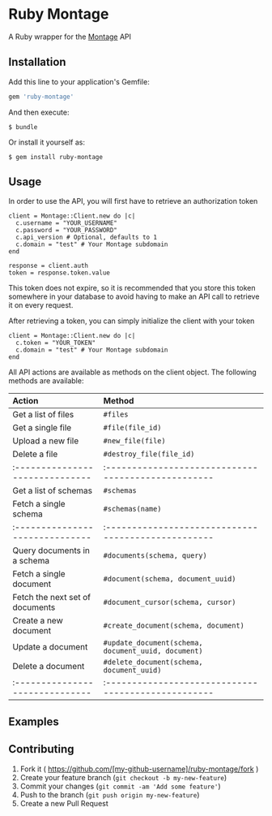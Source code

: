 # Ruby Montage

A Ruby wrapper for the [Montage](https://www.foo.com) API

## Installation

Add this line to your application's Gemfile:

```ruby
gem 'ruby-montage'
```

And then execute:

    $ bundle

Or install it yourself as:

    $ gem install ruby-montage

## Usage

In order to use the API, you will first have to retrieve an authorization token

    client = Montage::Client.new do |c|
      c.username = "YOUR_USERNAME"
      c.password = "YOUR_PASSWORD"
      c.api_version # Optional, defaults to 1
      c.domain = "test" # Your Montage subdomain
    end

    response = client.auth
    token = response.token.value

This token does not expire, so it is recommended that you store this token somewhere in your database to avoid having to
make an API call to retrieve it on every request.

After retrieving a token, you can simply initialize the client with your token

    client = Montage::Client.new do |c|
      c.token = "YOUR_TOKEN"
      c.domain = "test" # Your Montage subdomain
    end

All API actions are available as methods on the client object. The following methods are available:

| Action                          | Method                                              |
| :------------------------------ | :-------------------------------------------------- |
| Get a list of files             | `#files`                                            |
| Get a single file               | `#file(file_id)`                                    |
| Upload a new file               | `#new_file(file)`                                   |
| Delete a file                   | `#destroy_file(file_id)`                            |
| :------------------------------ | :-------------------------------------------------- |
| Get a list of schemas           | `#schemas`                                          |
| Fetch a single schema           | `#schemas(name)`                                    |
| :------------------------------ | :-------------------------------------------------- |
| Query documents in a schema     | `#documents(schema, query)`                         |
| Fetch a single document         | `#document(schema, document_uuid)`                  |
| Fetch the next set of documents | `#document_cursor(schema, cursor)`                  |
| Create a new document           | `#create_document(schema, document)`                |
| Update a document               | `#update_document(schema, document_uuid, document)` |
| Delete a document               | `#delete_document(schema, document_uuid)`           |
| :------------------------------ | :-------------------------------------------------- |

## Examples


## Contributing

1. Fork it ( https://github.com/[my-github-username]/ruby-montage/fork )
2. Create your feature branch (`git checkout -b my-new-feature`)
3. Commit your changes (`git commit -am 'Add some feature'`)
4. Push to the branch (`git push origin my-new-feature`)
5. Create a new Pull Request
